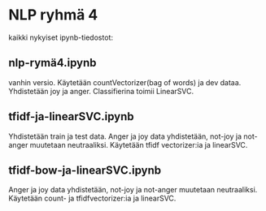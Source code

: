 # NLP ryhmä 4
 kaikki nykyiset ipynb-tiedostot:
 
 ## nlp-rymä4.ipynb
 vanhin versio. Käytetään countVectorizer(bag of words) ja dev dataa. Yhdistetään joy ja anger. Classifierina toimii LinearSVC.
 
 ## tfidf-ja-linearSVC.ipynb
 Yhdistetään train ja test data. Anger ja joy data yhdistetään, not-joy ja not-anger muutetaan neutraaliksi. Käytetään tfidf vectorizer:ia ja linearSVC. 

 ## tfidf-bow-ja-linearSVC.ipynb
 Anger ja joy data yhdistetään, not-joy ja not-anger muutetaan neutraaliksi. Käytetään count- ja tfidfvectorizer:ia ja linearSVC.
